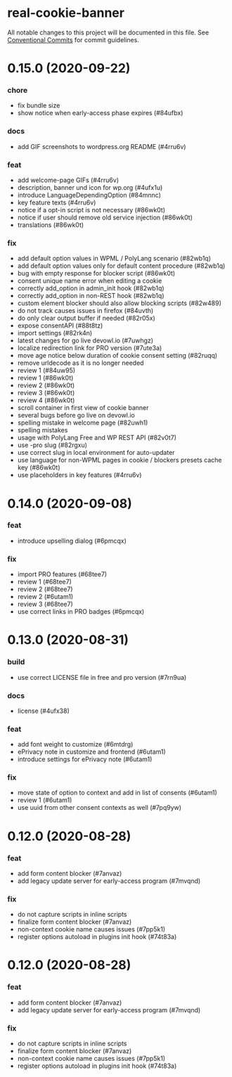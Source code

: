 # real-cookie-banner

All notable changes to this project will be documented in this file.
See [Conventional Commits](https://conventionalcommits.org) for commit guidelines.

# 0.15.0 (2020-09-22)


### chore

* fix bundle size
* show notice when early-access phase expires (#84ufbx)


### docs

* add GIF screenshots to wordpress.org README (#4rru6v)


### feat

* add welcome-page GIFs (#4rru6v)
* description, banner und icon for wp.org (#4ufx1u)
* introduce LanguageDependingOption (#84mnnc)
* key feature texts (#4rru6v)
* notice if a opt-in script is not necessary (#86wk0t)
* notice if user should remove old service injection (#86wk0t)
* translations (#86wk0t)


### fix

* add default option values in WPML / PolyLang scenario (#82wb1q)
* add default option values only for default content procedure (#82wb1q)
* bug with empty response for blocker script (#86wk0t)
* consent unique name error when editing a cookie
* correctly add_option in admin_init hook (#82wb1q)
* correctly add_option in non-REST hook (#82wb1q)
* custom element blocker should also allow blocking scripts (#82w489)
* do not track causes issues in firefox (#84uvth)
* do only clear output buffer if needed (#82r05x)
* expose consentAPI (#88t8tz)
* import settings (#82rk4n)
* latest changes for go live devowl.io (#7uwhgz)
* localize redirection link for PRO version (#7ute3a)
* move age notice below duration of cookie consent setting (#82ruqq)
* remove urldecode as it is no longer needed
* review 1 (#84uw95)
* review 1 (#86wk0t)
* review 2 (#86wk0t)
* review 3 (#86wk0t)
* review 4 (#86wk0t)
* scroll container in first view of cookie banner
* several bugs before go live on devowl.io
* spelling mistake in welcome page (#82uwh1)
* spelling mistakes
* usage with PolyLang Free and WP REST API (#82v0t7)
* use -pro slug (#82rgxu)
* use correct slug in local environment for auto-updater
* use language for non-WPML pages in cookie / blockers presets cache key (#86wk0t)
* use placeholders in key features (#4rru6v)





# 0.14.0 (2020-09-08)


### feat

* introduce upselling dialog (#6pmcqx)


### fix

* import PRO features (#68tee7)
* review 1 (#68tee7)
* review 2 (#68tee7)
* review 2 (#6utam1)
* review 3 (#68tee7)
* use correct links in PRO badges (#6pmcqx)





# 0.13.0 (2020-08-31)


### build

* use correct LICENSE file in free and pro version (#7rn9ua)


### docs

* license (#4ufx38)


### feat

* add font weight to customize (#6mtdrg)
* ePrivacy note in customize and frontend (#6utam1)
* introduce settings for ePrivacy note (#6utam1)


### fix

* move state of option to context and add in list of consents (#6utam1)
* review 1 (#6utam1)
* use uuid from other consent contexts as well (#7pq9yw)





# 0.12.0 (2020-08-28)


### feat

* add form content blocker (#7anvaz)
* add legacy update server for early-access program (#7mvqnd)


### fix

* do not capture scripts in inline scripts
* finalize form content blocker (#7anvaz)
* non-context cookie name causes issues (#7pp5k1)
* register options autoload in plugins init hook (#74t83a)





# 0.12.0 (2020-08-28)


### feat

* add form content blocker (#7anvaz)
* add legacy update server for early-access program (#7mvqnd)


### fix

* do not capture scripts in inline scripts
* finalize form content blocker (#7anvaz)
* non-context cookie name causes issues (#7pp5k1)
* register options autoload in plugins init hook (#74t83a)
